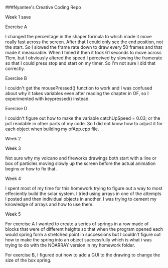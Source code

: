 ###Nyantee's Creative Coding Repo

Week 1 save

Exercise A

I changed the percentage in the shaper formula to which made it move really fast across the screen. After that I could only see the end position, not the start. So I slowed the frame rate down to draw every 50 frames and that made it measurable. When I timed it then it took 61 seconds to move across 11cm, but I obviously altered the speed I perceived by slowing the framerate so that I could press stop and start on my timer. So I'm not sure I did that correctly. 


Exercise B

I couldn't get the mousePressed() function to work and I was confused about why it takes variables even after reading the chapter in OF, so I experimented with keypressed() instead.

Exercise D

I couldn't figure out how to make the variable catchUpSpeed = 0.03; or the pct readable in other parts of my code. So I did not know how to adjust it for each object when building my ofApp.cpp file.



Week 2







Week 3


Not sure why my volcano and fireworks drawings both start with a line or box of particles moving slowly up the screen before the actual animation begins or how to fix that.


Week 4

I spent most of my time for this homework trying to figure out a way to most effeciently build the solar system. I tried using arrays in one of the attempts I posted and then individual objects in another. I was trying to cement my knowledge of arrays and how to use them.


Week 5

For exercise A I wanted to create a series of springs in a row made of blocks that were of different heights so that when the program opened each would spring form a stretched point in successions but I couldn't figure out how to make the spring into an object successfully which is what i was trying to do with the NOARRAY version in my homework folder. 

For exercise B, I figured out how to add a GUI to the drawing to change the size of the box spring. 




